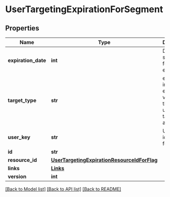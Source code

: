 # UserTargetingExpirationForSegment

## Properties
Name | Type | Description | Notes
------------ | ------------- | ------------- | -------------
**expiration_date** | **int** | Date scheduled for expiration | [optional] 
**target_type** | **str** | either the included or excluded variation that the user is targeted on a segment | [optional] 
**user_key** | **str** | Unique identifier for the user | [optional] 
**id** | **str** |  | [optional] 
**resource_id** | [**UserTargetingExpirationResourceIdForFlag**](UserTargetingExpirationResourceIdForFlag.md) |  | [optional] 
**links** | [**Links**](Links.md) |  | [optional] 
**version** | **int** |  | [optional] 

[[Back to Model list]](../README.md#documentation-for-models) [[Back to API list]](../README.md#documentation-for-api-endpoints) [[Back to README]](../README.md)


